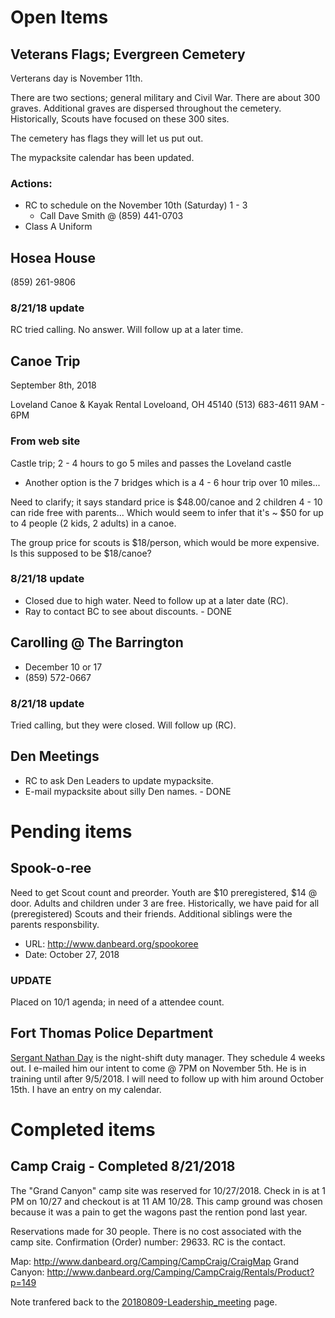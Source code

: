 # Open Items

## Veterans Flags; Evergreen Cemetery
Verterans day is November 11th.

There are two sections; general military and Civil War.  There are about 300 graves.  Additional graves are dispersed throughout the cemetery.  Historically, Scouts have focused on these 300 sites.

The cemetery has flags they will let us put out.

The mypacksite calendar has been updated.

### Actions:
* RC to schedule on the November 10th (Saturday) 1 - 3
  * Call Dave Smith @ (859) 441-0703
* Class A Uniform

## Hosea House
(859) 261-9806

### 8/21/18 update
RC tried calling.  No answer.  Will follow up at a later time.

## Canoe Trip
September 8th, 2018

Loveland Canoe & Kayak Rental
Loveloand, OH 45140
(513) 683-4611
9AM - 6PM

### From web site
Castle trip; 2 - 4 hours to go 5 miles and passes the Loveland castle
* Another option is the 7 bridges which is a 4 - 6 hour trip over 10 miles...

Need to clarify; it says standard price is $48.00/canoe and 2 children 4 - 10 can ride free with parents...  Which would seem to infer that it's ~ $50 for up to 4 people (2 kids, 2 adults) in a canoe.

The group price for scouts is $18/person, which would be more expensive.  Is this supposed to be $18/canoe?

### 8/21/18 update
* Closed due to high water.  Need to follow up at a later date (RC).
* Ray to contact BC to see about discounts. - DONE

## Carolling @ The Barrington
* December 10 or 17
* (859) 572-0667

### 8/21/18 update
Tried calling, but they were closed.  Will follow up (RC).

## Den Meetings
* RC to ask Den Leaders to update mypacksite.
* E-mail mypacksite about silly Den names. - DONE

# Pending items
## Spook-o-ree
Need to get Scout count and preorder.  Youth are $10 preregistered, $14 @ door.  Adults and children under 3 are free.  Historically, we have paid for all (preregistered) Scouts and their friends.  Additional siblings were the parents responsbility.

* URL: http://www.danbeard.org/spookoree
* Date: October 27, 2018

### UPDATE
Placed on 10/1 agenda; in need of a attendee count.

## Fort Thomas Police Department
[Sergant Nathan Day](nday@ftthomas.org) is the night-shift duty manager.  They schedule 4 weeks out.  I e-mailed him our intent to come @ 7PM on November 5th.  He is in training until after 9/5/2018.  I will need to follow up with him around October 15th.  I have an entry on my calendar.

# Completed items
## Camp Craig - Completed 8/21/2018
The "Grand Canyon" camp site was reserved for 10/27/2018.  Check in is at 1 PM on 10/27 and checkout is at 11 AM 10/28.  This camp ground was chosen because it was a pain to get the wagons past the rention pond last year.

Reservations made for 30 people.  There is no cost associated with the camp site.  Confirmation (Order) number: 29633.  RC is the contact.

Map: http://www.danbeard.org/Camping/CampCraig/CraigMap
Grand Canyon: http://www.danbeard.org/Camping/CampCraig/Rentals/Product?p=149

Note tranfered back to the [20180809-Leadership_meeting](./20180809-Leadership_meeting.md) page.
